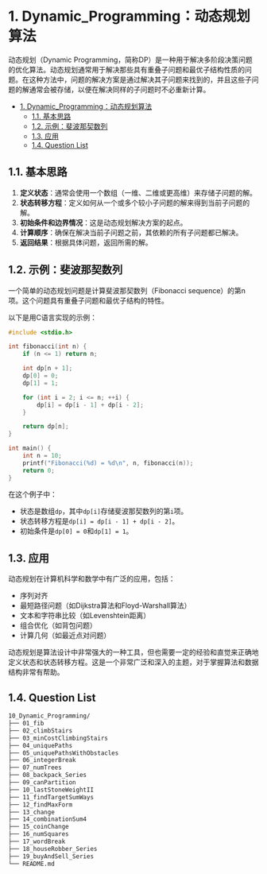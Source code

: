 # 1. Dynamic_Programming：动态规划算法

动态规划（Dynamic Programming，简称DP）是一种用于解决多阶段决策问题的优化算法。动态规划通常用于解决那些具有重叠子问题和最优子结构性质的问题。在这种方法中，问题的解决方案是通过解决其子问题来找到的，并且这些子问题的解通常会被存储，以便在解决同样的子问题时不必重新计算。

- [1. Dynamic\_Programming：动态规划算法](#1-dynamic_programming动态规划算法)
  - [1.1. 基本思路](#11-基本思路)
  - [1.2. 示例：斐波那契数列](#12-示例斐波那契数列)
  - [1.3. 应用](#13-应用)
  - [1.4. Question List](#14-question-list)

## 1.1. 基本思路

1. **定义状态**：通常会使用一个数组（一维、二维或更高维）来存储子问题的解。
2. **状态转移方程**：定义如何从一个或多个较小子问题的解来得到当前子问题的解。
3. **初始条件和边界情况**：这是动态规划解决方案的起点。
4. **计算顺序**：确保在解决当前子问题之前，其依赖的所有子问题都已解决。
5. **返回结果**：根据具体问题，返回所需的解。

## 1.2. 示例：斐波那契数列

一个简单的动态规划问题是计算斐波那契数列（Fibonacci sequence）的第n项。这个问题具有重叠子问题和最优子结构的特性。

以下是用C语言实现的示例：

```c
#include <stdio.h>

int fibonacci(int n) {
    if (n <= 1) return n;

    int dp[n + 1];
    dp[0] = 0;
    dp[1] = 1;

    for (int i = 2; i <= n; ++i) {
        dp[i] = dp[i - 1] + dp[i - 2];
    }

    return dp[n];
}

int main() {
    int n = 10;
    printf("Fibonacci(%d) = %d\n", n, fibonacci(n));
    return 0;
}
```

在这个例子中：

- 状态是数组`dp`，其中`dp[i]`存储斐波那契数列的第`i`项。
- 状态转移方程是`dp[i] = dp[i - 1] + dp[i - 2]`。
- 初始条件是`dp[0] = 0`和`dp[1] = 1`。

## 1.3. 应用

动态规划在计算机科学和数学中有广泛的应用，包括：

- 序列对齐
- 最短路径问题（如Dijkstra算法和Floyd-Warshall算法）
- 文本和字符串比较（如Levenshtein距离）
- 组合优化（如背包问题）
- 计算几何（如最近点对问题）

动态规划是算法设计中非常强大的一种工具，但也需要一定的经验和直觉来正确地定义状态和状态转移方程。这是一个非常广泛和深入的主题，对于掌握算法和数据结构非常有帮助。

## 1.4. Question List

```txt
10_Dynamic_Programming/
├── 01_fib
├── 02_climbStairs
├── 03_minCostClimbingStairs
├── 04_uniquePaths
├── 05_uniquePathsWithObstacles
├── 06_integerBreak
├── 07_numTrees
├── 08_backpack_Series
├── 09_canPartition
├── 10_lastStoneWeightII
├── 11_findTargetSumWays
├── 12_findMaxForm
├── 13_change
├── 14_combinationSum4
├── 15_coinChange
├── 16_numSquares
├── 17_wordBreak
├── 18_houseRobber_Series
├── 19_buyAndSell_Series
└── README.md
```
